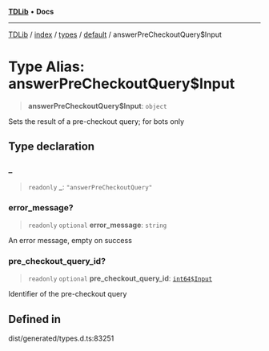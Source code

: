 [**TDLib**](../../../../../../README.md) • **Docs**

***

[TDLib](../../../../../../modules.md) / [index](../../../../../README.md) / [types](../../../README.md) / [default](../README.md) / answerPreCheckoutQuery$Input

# Type Alias: answerPreCheckoutQuery$Input

> **answerPreCheckoutQuery$Input**: `object`

Sets the result of a pre-checkout query; for bots only

## Type declaration

### \_

> `readonly` **\_**: `"answerPreCheckoutQuery"`

### error\_message?

> `readonly` `optional` **error\_message**: `string`

An error message, empty on success

### pre\_checkout\_query\_id?

> `readonly` `optional` **pre\_checkout\_query\_id**: [`int64$Input`](int64$Input-1.md)

Identifier of the pre-checkout query

## Defined in

dist/generated/types.d.ts:83251
